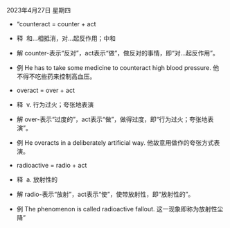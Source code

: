 2023年4月27日 星期四
- “counteract = counter + act
- 释  和…相抵消，对…起反作用；中和
- 解 counter-表示“反对”，act表示“做”，做反对的事情，即“对…起反作用”。
- 例 He has to take some medicine to counteract high blood pressure. 他不得不吃些药来控制高血压。

- overact = over + act
- 释  v. 行为过火；夸张地表演
- 解 over-表示“过度的”，act表示“做”，做得过度，即“行为过火；夸张地表演”。
- 例 He overacts in a deliberately artificial way. 他故意用做作的夸张方式表演。

- radioactive = radio + act
- 释  a. 放射性的
- 解 radio-表示“放射”，act表示“使”，使带放射性，即“放射性的”。
- 例 The phenomenon is called radioactive fallout. 这一现象即称为放射性尘降”
